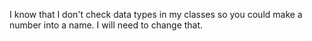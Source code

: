 I know that I don't check data types in my classes so you could make a number into a name.  I will need to change that.
